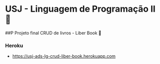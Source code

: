 # USJ - Linguagem de Programação II 🏫
##P Projeto final CRUD de livros - Liber Book 📖
### Heroku
* https://usj-ads-lg-crud-liber-book.herokuapp.com
